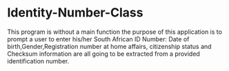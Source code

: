# Identity-Number-Class
This program is without a main function the purpose of this  application is to prompt a user to enter his/her South African ID Number: Date of birth,Gender,Registration number at home affairs, citizenship status and Checksum information are all going to be extracted from a provided identification number.
